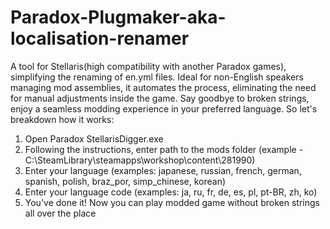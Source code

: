 # Paradox-Plugmaker-aka-localisation-renamer
A tool for Stellaris(high compatibility with another Paradox games), simplifying the renaming of en.yml files. Ideal for non-English speakers managing mod assemblies, it automates the process, eliminating the need for manual adjustments inside the game. Say goodbye to broken strings, enjoy a seamless modding experience in your preferred language.
So let's breakdown how it works:
1. Open Paradox StellarisDigger.exe
2. Following the instructions, enter path to the mods folder (example - C:\SteamLibrary\steamapps\workshop\content\281990)
3. Enter your language (examples: japanese, russian, french, german, spanish, polish, braz_por, simp_chinese, korean)
4. Enter your language code (examples: ja, ru, fr, de, es, pl, pt-BR, zh, ko)
5. You've done it! Now you can play modded game without broken strings all over the place
